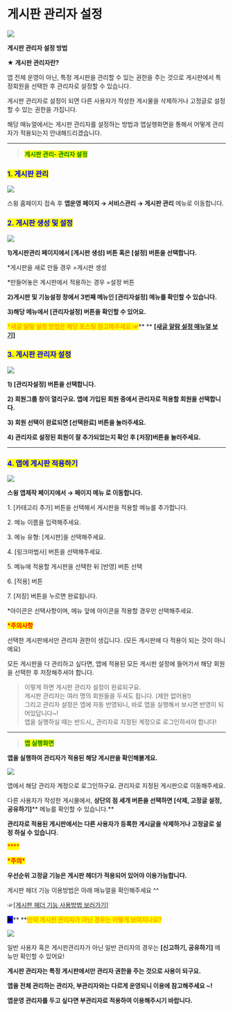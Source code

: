 # 게시판 관리자 설정

![](https://wp.swing2app.co.kr/wp-content/uploads/2018/09/%EA%B2%8C%EC%8B%9C%ED%8C%90%EA%B4%80%EB%A6%AC%EC%9E%90.png)

**게시판 관리자 설정 방법**

**★ 게시판 관리자란?**

앱 전체 운영이 아닌, 특정 게시판을 관리할 수 있는 권한을 주는 것으로 게시판에서 특정회원을 선택한 후 관리자로 설정할 수 있습니다.

게시판 관리자로 설정이 되면 다른 사용자가 작성한 게시물을 삭제하거나 고정글로 설정할 수 있는 권한을 가집니다.

해당 매뉴얼에서는 게시판 관리자를 설정하는 방법과 앱실행화면을 통해서 어떻게 관리자가 적용되는지 안내해드리겠습니다.

***

> <mark style="color:green;">**게시판 관리- 관리자 설정**</mark>

### <mark style="color:blue;">1. 게시판 관리</mark>

![](https://wp.swing2app.co.kr/wp-content/uploads/2018/09/%EA%B4%80%EB%A6%AC%EC%9E%90%EC%84%A4%EC%A0%95\_20.5.png)

스윙 홈페이지 접속 후 **앱운영 페이지 → 서비스관리 → 게시판 관리** 메뉴로 이동합니다.



### <mark style="color:blue;">**2. 게시판 생성 및 설정**</mark>    &#x20;

![](https://wp.swing2app.co.kr/wp-content/uploads/2018/09/%EA%B4%80%EB%A6%AC%EC%9E%90%EC%84%A4%EC%A0%952\_20.5.png)

**1)게시판관리 페이지에서 \[게시판 생성] 버튼 혹은 \[설정] 버튼을 선택합니다.**

\*게시판을 새로 만들 경우 =게시판 생성

\*만들어놓은 게시판에서 적용하는 경우 =설정 버튼

**2)게시판 및 기능설정 창에서 3번째 메뉴인 \[관리자설정] 메뉴를 확인할 수 있습니다.**

**3)해당 메뉴에서 \[관리자설정] 버튼을 확인할 수 있어요.**

<mark style="color:orange;">**\*새글 알람 설정 방법은 해당 포스팅 참고해주세요 ☞**</mark>** ** [**\[새글 알람 설정 매뉴얼 보기\]**](post-alarm.md)



### <mark style="color:blue;">**3. 게시판 관리자 설정**</mark>

![](https://wp.swing2app.co.kr/wp-content/uploads/2018/09/%EA%B4%80%EB%A6%AC%EC%9E%90%EC%84%A4%EC%A0%953\_20.5.png)

**1) \[관리자설정] 버튼을 선택합니다.**

**2) 회원그룹 창이 열리구요. 앱에 가입된 회원 중에서 관리자로 적용할 회원을 선택합니다.**

**​3) 회원 선택이 완료되면 \[선택완료] 버튼을 눌러주세요.**

**4) 관리자로 설정된 회원이 잘 추가되었는지 확인 후 \[저장]버튼을 눌러주세요.**

****

### <mark style="color:blue;">**4. 앱에 게시판 적용하기**</mark>

![](https://wp.swing2app.co.kr/wp-content/uploads/2018/09/%EA%B2%8C%EC%8B%9C%ED%8C%90%EC%A0%81%EC%9A%A9NEW1-1.png)

**스윙 앱제작 페이지에서 →  페이지 메뉴 로 이동합니다.**&#x20;

1\. \[카테고리 추가] 버튼을 선택해서 게시판을 적용할 메뉴를 추가합니다.&#x20;

2\. 메뉴 이름을 입력해주세요.

3\. 메뉴 유형: \[게시판]을 선택해주세요.

4\. \[링크마법사] 버튼을 선택해주세요.

5\. 메뉴에 적용할 게시판을 선택한 뒤 \[반영] 버튼 선택

6\. \[적용] 버튼

7\. \[저장] 버튼을 누르면 완료됩니다.

\*아이콘은 선택사항이며, 메뉴 앞에 아이콘을 적용할 경우만 선택해주세요.&#x20;



<mark style="color:red;">**\*주의사항​**</mark>

선택한 게시판에서만 관리자 권한이 생깁니다. (모든 게시판에 다 적용이 되는 것이 아니에요)

모든 게시판을 다 관리하고 싶다면, 앱에 적용된 모든 게시판 설정에 들어가서 해당 회원을 선택한 후 저장해주셔야 합니다.

> 이렇게 하면 게시판 관리자 설정이 완료되구요.\
> 게시판 관리자는 여러 명의 회원들을 두셔도 됩니다. (제한 없어용!)\
> 그리고 관리자 설정은 앱에 자동 반영되니, 바로 앱을 실행해서 보시면 반영이 되어있답니다\~!\
> 앱을 실행하실 때는 반드시,, 관리자로 지정된 계정으로 로그인하셔야 합니다!

***

> <mark style="color:green;">**앱 실행화면**</mark>

**앱을 실행하여 관리자가 적용된 해당 게시판을 확인해볼게요.**

![](https://s3.ap-northeast-2.amazonaws.com/swing2bucket/resource/image/help/5434dd4e564fefa7abcb4443ed7c9021.png)

앱에서 해당 관리자 계정으로 로그인하구요. 관리자로 지정된 게시판으로 이동해주세요.

다른 사용자가 작성한 게시물에서, **상단의 점 세개 버튼을 선택하면 **<mark style="color:blue;">**\[삭제, 고정글 설정, 공유하기]**</mark>** 메뉴를 확인할 수 있습니다.**

**관리자로 적용된 게시판에서는 다른 사용자가 등록한 게시글을 삭제하거나 고정글로 설정 하실 수 있습니다.**

<mark style="color:red;">****</mark>

<mark style="color:red;">**\*주의\***</mark>

**우선순위 고정글 기능은 게시판 헤더가 적용되어 있어야 이용가능합니다.**

게시판 헤더 기능 이용방법은 아래 매뉴얼을 확인해주세요 ^^

☞[\[게시판 헤더 기능 사용방법 보러가기\]](header.md)



<mark style="background-color:blue;">**▶**</mark>**  **<mark style="color:orange;">**만약 게시판 관리자가 아닌 경우는 어떻게 보여지나요?**</mark>

![](https://s3.ap-northeast-2.amazonaws.com/swing2bucket/resource/image/help/9cb294f25d31692d1a90121f2a08d6fc.png)

일반 사용자 혹은 게시판관리자가 아닌 일반 관리자의 경우는 **\[신고하기, 공유하기]** 메뉴만 확인할 수 있어요!

**게시판 관리자는 특정 게시판에서만 관리자 권한을 주는 것으로 사용이 되구요.**

**앱을 전체 관리하는 관리자, 부관리자와는 다르게 운영되니 이용에 참고해주세요 \~!**

**앱운영 관리자를 두고 싶다면 부관리자로 적용하여 이용해주시기 바랍니다.**
